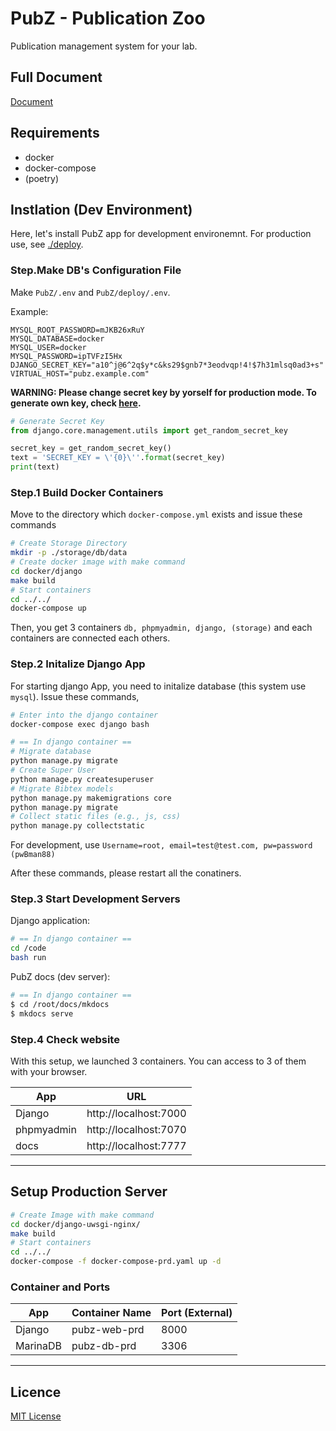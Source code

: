 # PubZ - Publication Zoo
Publication management system for your lab.

## Full Document

[Document](https://getty708.github.io/PubZ/)

## Requirements

- docker
- docker-compose
- (poetry)

## Instlation (Dev Environment)

Here, let's install PubZ app for development environemnt.
For production use, see [./deploy](./deploy).

### Step.Make DB's Configuration File 

Make `PubZ/.env` and `PubZ/deploy/.env`.

Example:

```shell
MYSQL_ROOT_PASSWORD=mJKB26xRuY
MYSQL_DATABASE=docker
MYSQL_USER=docker
MYSQL_PASSWORD=ipTVFzI5Hx
DJANGO_SECRET_KEY="a10^j@6^2q$y*c&ks29$gnb7*3eodvqp!4!$7h31mlsq0ad3+s"
VIRTUAL_HOST="pubz.example.com"
```

**WARNING: Please change secret key by yorself for production mode. To generate own key, check [here](https://qiita.com/frosty/items/bb5bc1553f452e5bb8ff).**


```python
# Generate Secret Key
from django.core.management.utils import get_random_secret_key

secret_key = get_random_secret_key()
text = 'SECRET_KEY = \'{0}\''.format(secret_key)
print(text)
```

### Step.1 Build Docker Containers

Move to the directory which `docker-compose.yml` exists and issue these commands

```bash
# Create Storage Directory
mkdir -p ./storage/db/data
# Create docker image with make command
cd docker/django
make build
# Start containers
cd ../../
docker-compose up 
```

Then, you get 3 containers `db, phpmyadmin, django, (storage)` and each containers are connected each others.

### Step.2 Initalize Django App

For starting django App, you need to initalize database (this system use `mysql`). Issue these commands,

```bash
# Enter into the django container
docker-compose exec django bash
```

```bash
# == In django container ==
# Migrate database
python manage.py migrate
# Create Super User
python manage.py createsuperuser
# Migrate Bibtex models
python manage.py makemigrations core
python manage.py migrate
# Collect static files (e.g., js, css)
python manage.py collectstatic
```

For development, use `Username=root, email=test@test.com, pw=password (pwBman88)`

After these commands, please restart all the conatiners.

### Step.3 Start Development Servers

Django application:

```bash
# == In django container ==
cd /code
bash run
```

PubZ docs (dev server):

```bash
# == In django container ==
$ cd /root/docs/mkdocs
$ mkdocs serve
```

### Step.4 Check website

With this setup, we launched 3 containers. You can access to 3 of them with your browser.


| App        | URL              |
|------------|------------------|
| Django     | http://localhost:7000 |
| phpmyadmin | http://localhost:7070 |
| docs       | http://localhost:7777 |

---

## Setup Production Server

```bash
# Create Image with make command
cd docker/django-uwsgi-nginx/
make build
# Start containers
cd ../../
docker-compose -f docker-compose-prd.yaml up -d
```

### Container and Ports

| App        | Container Name   | Port (External) |
|------------|------------------|-----------------|
| Django     | pubz-web-prd     | 8000            |
| MarinaDB   | pubz-db-prd      | 3306            |

---
## Licence

[MIT License](./LICENSE)
